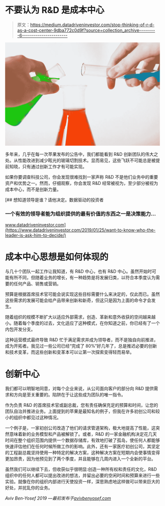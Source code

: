 # 不要认为 R&D 是成本中心

> 原文：<https://medium.datadriveninvestor.com/stop-thinking-of-r-d-as-a-cost-center-9dba772c0d9f?source=collection_archive---------6----------------------->

![](img/16a4b100fb4d0a2a45b03266b3dec283.png)

多年来，几乎在每一次苹果发布的公告中，我们都能看到 R&D 创新团队的伟大之处。从性能改进到减少眩光的玻璃切割技术。显而易见，这些飞跃不可能总是被提前知晓，只有通过创新工作才有可能实现。

如果你要调查科技公司，你会发现很难找到一家声称 R&D 不是他们业务中的重要资产和优势之一。然而，仔细观察，你会发现 R&D 经常被视为，至少部分被视为成本中心，而不是创新力量。

[](https://www.datadriveninvestor.com/2019/01/25/want-to-know-who-the-leader-is-ask-him-to-decide/) [## 想知道领导是谁？请他决定。数据驱动的投资者

### 一个有效的领导者能为组织提供的最有价值的东西之一是决策能力…

www.datadriveninvestor.com](https://www.datadriveninvestor.com/2019/01/25/want-to-know-who-the-leader-is-ask-him-to-decide/) 

# 成本中心思想是如何体现的

与几十个团队一起工作让我知道，有 R&D 中心，也有 R&D 中心。虽然开始时可能有所不同，但随着业务的增长，有一种趋势是将发展归类，以符合本季度认为需要的任何产品、销售或营销。

预算是根据首席技术官可能会说实现这些目标需要什么来决定的，仅此而已。虽然这些需求的发展可能会给产品带来创新和新奇，但这只是因为上面的命令才会发生。

随着组织的规模不断扩大以适应外部需求，创造、革新和意外收获的空间越来越小。随着每个季度的过去，文化适应了这种模式，在你知道之前，你已经有了一个内包开发分支。

这种运营模式最终导致 R&D 忙于满足需求并成为领导者，而不是独自向前推进，成为开拓者。我见过一些公司已经“完成了 80%”好几年了，总是推迟必要的创新和技术变革，而这些创新和变革本可以让第一次探索变得轻而易举。

# 创新中心

我们都可以明智地同意，对每个企业来说，从公司面向客户的部分向 R&D 提供需求和方向是至关重要的。陷阱在于让这些成为团队的唯一指令。

作为负责 R&D 的首席技术官或副总裁，您有责任确保充足的预算和时间，让您的团队自治并推进业务。上面提到的苹果是最知名的例子，但我在许多初创公司和较小的组织中都见过这种情况。

一个例子是，一家初创公司改造了他们的请求管道架构，极大地提高了性能，这突然意味着新的业务模型和产品被解锁了。或者，R&D 的一家金融机构决定花几天时间在整个组织范围内提供一个数据存储库，有效地打破了孤岛，使任何人都能够快速评估他们在任何时候所做工作的影响。此外，还有一家医疗初创公司，其坚定的工程副总裁坚持使用一种特定的解决方案，这种解决方案在短期内会使事情变得更加昂贵，因为他预见到了两个季度，并且能够在几周内进入一个全新的平台。

虽然我们可以继续下去，但收获似乎很明显:创造一种所有权和责任的文化，R&D 组织中的任何人都可以提出改进的想法，并留出必要的空闲时间和预算来进行一些实验。就像在你的组织内部进行天使投资一样，深思熟虑地这样做可以带来巨大的好处，并扰乱你的业务。

*Aviv Ben-Yosef 2019 —最初发布于*[*avivbenyosef.com*](https://avivbenyosef.com/stop-thinking-of-rd-as-a-cost-center/)